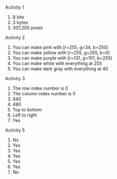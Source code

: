 Activity 1
1. 8 bits
2. 3 bytes
3. 307,200 pixels

Activity 2
1. You can make pink with [r=255, g=34, b=255]
2. You can make yellow with [r=255, g=255, b=0]
3. You can make purple with [r=131, g=101, b=255]
4. You can make white with everything at 255
5. You can make dark gray with everything at 40

Activity 3
1. The row index number is 0
2. The column index number is 0
3. 640
4. 480
5. Top to bottom
6. Left to right
7. Yes 

Activity 5
1. No
2. Yes 
3. Yes
4. Yes
5. Yes
6. Yes
7. No